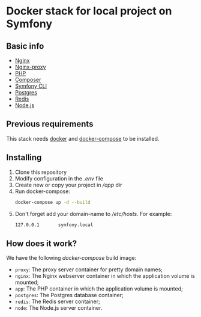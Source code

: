 # Docker stack for local project on Symfony

## Basic info

* [Nginx](https://nginx.org/)
* [Nginx-proxy](https://hub.docker.com/r/jwilder/nginx-proxy)
* [PHP](https://www.php.net/)
* [Composer](https://getcomposer.org/)
* [Symfony CLI](https://symfony.com/)
* [Postgres](https://www.postgresql.org/)
* [Redis](https://redis.io/)
* [Node.js](https://nodejs.org/)

## Previous requirements

This stack needs [docker](https://www.docker.com/) and [docker-compose](https://github.com/docker/compose/) to be installed.

## Installing

1. Clone this repository
2. Modify configuration in the *.env* file
3. Create new or copy your project in */app* dir
4. Run docker-compose:
   ```sh
   docker-compose up -d --build
   ```
5. Don't forget add your domain-name to */etc/hosts*. For example:
   ```sh
   127.0.0.1       symfony.local
   ```

## How does it work?

We have the following *docker-compose* build image:

* `proxy`: The proxy server container for pretty domain names;
* `nginx`: The Nginx webserver container in which the application volume is mounted;
* `app`: The PHP container in which the application volume is mounted;
* `postgres`: The Postgres database container;
* `redis`: The Redis server container;
* `node`: The Node.js server container.